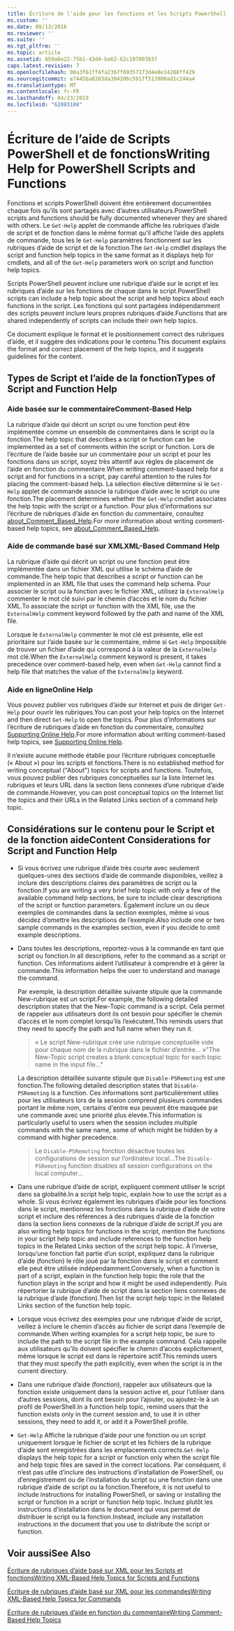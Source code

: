 ```yaml
---
title: Écriture de l’aide pour les fonctions et les Scripts PowerShell | Microsoft Docs
ms.custom: ''
ms.date: 09/13/2016
ms.reviewer: ''
ms.suite: ''
ms.tgt_pltfrm: ''
ms.topic: article
ms.assetid: 859a6e22-75b1-43d4-ba62-62c107803b37
caps.latest.revision: 7
ms.openlocfilehash: 98a3f61ff4fa2367f69357173d4e8e14288ff429
ms.sourcegitcommit: e7445ba8203da304286c591ff513900ad1c244a4
ms.translationtype: MT
ms.contentlocale: fr-FR
ms.lasthandoff: 04/23/2019
ms.locfileid: "62083108"
---
```

# <a name="writing-help-for-powershell-scripts-and-functions"></a><span data-ttu-id="44480-102">Écriture de l’aide de Scripts PowerShell et de fonctions</span><span class="sxs-lookup"><span data-stu-id="44480-102">Writing Help for PowerShell Scripts and Functions</span></span>

<span data-ttu-id="44480-103">Fonctions et scripts PowerShell doivent être entièrement documentées chaque fois qu’ils sont partagés avec d’autres utilisateurs.</span><span class="sxs-lookup"><span data-stu-id="44480-103">PowerShell scripts and functions should be fully documented whenever they are shared with others.</span></span>
<span data-ttu-id="44480-104">Le `Get-Help` applet de commande affiche les rubriques d’aide de script et de fonction dans le même format qu’il affiche l’aide des applets de commande, tous les le `Get-Help` paramètres fonctionnent sur les rubriques d’aide de script et de la fonction.</span><span class="sxs-lookup"><span data-stu-id="44480-104">The `Get-Help` cmdlet displays the script and function help topics in the same format as it displays help for cmdlets, and all of the `Get-Help` parameters work on script and function help topics.</span></span>

<span data-ttu-id="44480-105">Scripts PowerShell peuvent inclure une rubrique d’aide sur le script et les rubriques d’aide sur les fonctions de chaque dans le script.</span><span class="sxs-lookup"><span data-stu-id="44480-105">PowerShell scripts can include a help topic about the script and help topics about each functions in the script.</span></span>
<span data-ttu-id="44480-106">Les fonctions qui sont partagées indépendamment des scripts peuvent inclure leurs propres rubriques d’aide.</span><span class="sxs-lookup"><span data-stu-id="44480-106">Functions that are shared independently of scripts can include their own help topics.</span></span>

<span data-ttu-id="44480-107">Ce document explique le format et le positionnement correct des rubriques d’aide, et il suggère des indications pour le contenu.</span><span class="sxs-lookup"><span data-stu-id="44480-107">This document explains the format and correct placement of the help topics, and it suggests guidelines for the content.</span></span>

## <a name="types-of-script-and-function-help"></a><span data-ttu-id="44480-108">Types de Script et l’aide de la fonction</span><span class="sxs-lookup"><span data-stu-id="44480-108">Types of Script and Function Help</span></span>

### <a name="comment-based-help"></a><span data-ttu-id="44480-109">Aide basée sur le commentaire</span><span class="sxs-lookup"><span data-stu-id="44480-109">Comment-Based Help</span></span>
<span data-ttu-id="44480-110">La rubrique d’aide qui décrit un script ou une fonction peut être implémentée comme un ensemble de commentaires dans le script ou la fonction.</span><span class="sxs-lookup"><span data-stu-id="44480-110">The help topic that describes a script or function can be implemented as a set of comments within the script or function.</span></span>
<span data-ttu-id="44480-111">Lors de l’écriture de l’aide basée sur un commentaire pour un script et pour les fonctions dans un script, soyez très attentif aux règles de placement de l’aide en fonction du commentaire.</span><span class="sxs-lookup"><span data-stu-id="44480-111">When writing comment-based help for a script and for functions in a script, pay careful attention to the rules for placing the comment-based help.</span></span>
<span data-ttu-id="44480-112">La sélection élective détermine si le `Get-Help` applet de commande associe la rubrique d’aide avec le script ou une fonction.</span><span class="sxs-lookup"><span data-stu-id="44480-112">The placement determines whether the `Get-Help` cmdlet associates the help topic with the script or a function.</span></span>
<span data-ttu-id="44480-113">Pour plus d’informations sur l’écriture de rubriques d’aide en fonction du commentaire, consultez [about_Comment_Based_Help](/powershell/module/microsoft.powershell.core/about/about_comment_based_help).</span><span class="sxs-lookup"><span data-stu-id="44480-113">For more information about writing comment-based help topics, see [about_Comment_Based_Help](/powershell/module/microsoft.powershell.core/about/about_comment_based_help).</span></span>

### <a name="xml-based-command-help"></a><span data-ttu-id="44480-114">Aide de commande basé sur XML</span><span class="sxs-lookup"><span data-stu-id="44480-114">XML-Based Command Help</span></span>
<span data-ttu-id="44480-115">La rubrique d’aide qui décrit un script ou une fonction peut être implémentée dans un fichier XML qui utilise le schéma d’aide de commande.</span><span class="sxs-lookup"><span data-stu-id="44480-115">The help topic that describes a script or function can be implemented in an XML file that uses the command help schema.</span></span>
<span data-ttu-id="44480-116">Pour associer le script ou la fonction avec le fichier XML, utilisez la `ExternalHelp` commenter le mot clé suivi par le chemin d’accès et le nom du fichier XML.</span><span class="sxs-lookup"><span data-stu-id="44480-116">To associate the script or function with the XML file, use the `ExternalHelp` comment keyword followed by the path and name of the XML file.</span></span>

<span data-ttu-id="44480-117">Lorsque le `ExternalHelp` commenter le mot clé est présente, elle est prioritaire sur l’aide basée sur le commentaire, même si `Get-Help` Impossible de trouver un fichier d’aide qui correspond à la valeur de la `ExternalHelp` mot clé.</span><span class="sxs-lookup"><span data-stu-id="44480-117">When the `ExternalHelp` comment keyword is present, it takes precedence over comment-based help, even when `Get-Help` cannot find a help file that matches the value of the `ExternalHelp` keyword.</span></span>

### <a name="online-help"></a><span data-ttu-id="44480-118">Aide en ligne</span><span class="sxs-lookup"><span data-stu-id="44480-118">Online Help</span></span>
<span data-ttu-id="44480-119">Vous pouvez publier vos rubriques d’aide sur Internet et puis de diriger `Get-Help` pour ouvrir les rubriques.</span><span class="sxs-lookup"><span data-stu-id="44480-119">You can post your help topics on the Internet and then direct `Get-Help` to open the topics.</span></span>
<span data-ttu-id="44480-120">Pour plus d’informations sur l’écriture de rubriques d’aide en fonction du commentaire, consultez [Supporting Online Help](../module/supporting-online-help.md).</span><span class="sxs-lookup"><span data-stu-id="44480-120">For more information about writing comment-based help topics, see [Supporting Online Help](../module/supporting-online-help.md).</span></span>

<span data-ttu-id="44480-121">Il n’existe aucune méthode établie pour l’écriture rubriques conceptuelle (« About ») pour les scripts et fonctions.</span><span class="sxs-lookup"><span data-stu-id="44480-121">There is no established method for writing conceptual ("About") topics for scripts and functions.</span></span>
<span data-ttu-id="44480-122">Toutefois, vous pouvez publier des rubriques conceptuelles sur la liste Internet les rubriques et leurs URL dans la section liens connexes d’une rubrique d’aide de commande.</span><span class="sxs-lookup"><span data-stu-id="44480-122">However, you can post conceptual topics on the Internet list the topics and their URLs in the Related Links section of a command help topic.</span></span>

## <a name="content-considerations-for-script-and-function-help"></a><span data-ttu-id="44480-123">Considérations sur le contenu pour le Script et de la fonction aide</span><span class="sxs-lookup"><span data-stu-id="44480-123">Content Considerations for Script and Function Help</span></span>

- <span data-ttu-id="44480-124">Si vous écrivez une rubrique d’aide très courte avec seulement quelques-unes des sections d’aide de commande disponibles, veillez à inclure des descriptions claires des paramètres de script ou la fonction.</span><span class="sxs-lookup"><span data-stu-id="44480-124">If you are writing a very brief help topic with only a few of the available command help sections, be sure to include clear descriptions of the script or function parameters.</span></span> <span data-ttu-id="44480-125">Également inclure un ou deux exemples de commandes dans la section exemples, même si vous décidez d’omettre les descriptions de l’exemple.</span><span class="sxs-lookup"><span data-stu-id="44480-125">Also include one or two sample commands in the examples section, even if you decide to omit example descriptions.</span></span>

- <span data-ttu-id="44480-126">Dans toutes les descriptions, reportez-vous à la commande en tant que script ou fonction.</span><span class="sxs-lookup"><span data-stu-id="44480-126">In all descriptions, refer to the command as a script or function.</span></span> <span data-ttu-id="44480-127">Ces informations aident l’utilisateur à comprendre et à gérer la commande.</span><span class="sxs-lookup"><span data-stu-id="44480-127">This information helps the user to understand and manage the command.</span></span>

  <span data-ttu-id="44480-128">Par exemple, la description détaillée suivante stipule que la commande New-rubrique est un script.</span><span class="sxs-lookup"><span data-stu-id="44480-128">For example, the following detailed description states that the New-Topic command is a script.</span></span> <span data-ttu-id="44480-129">Cela permet de rappeler aux utilisateurs dont ils ont besoin pour spécifier le chemin d’accès et le nom complet lorsqu’ils l’exécutent.</span><span class="sxs-lookup"><span data-stu-id="44480-129">This reminds users that they need to specify the path and full name when they run it.</span></span>

  > <span data-ttu-id="44480-130">« Le script New-rubrique crée une rubrique conceptuelle vide pour chaque nom de la rubrique dans le fichier d’entrée... »</span><span class="sxs-lookup"><span data-stu-id="44480-130">"The New-Topic script creates a blank conceptual topic for each topic name in the input file..."</span></span>

  <span data-ttu-id="44480-131">La description détaillée suivante stipule que `Disable-PSRemoting` est une fonction.</span><span class="sxs-lookup"><span data-stu-id="44480-131">The following detailed description states that `Disable-PSRemoting` is a function.</span></span> <span data-ttu-id="44480-132">Ces informations sont particulièrement utiles pour les utilisateurs lors de la session comprend plusieurs commandes portant le même nom, certains d'entre eux peuvent être masquée par une commande avec une priorité plus élevée.</span><span class="sxs-lookup"><span data-stu-id="44480-132">This information is particularly useful to users when the session includes multiple commands with the same name, some of which might be hidden by a command with higher precedence.</span></span>

  > <span data-ttu-id="44480-133">Le `Disable-PSRemoting` fonction désactive toutes les configurations de session sur l’ordinateur local...</span><span class="sxs-lookup"><span data-stu-id="44480-133">The `Disable-PSRemoting` function disables all session configurations on the local computer...</span></span>

- <span data-ttu-id="44480-134">Dans une rubrique d’aide de script, expliquent comment utiliser le script dans sa globalité.</span><span class="sxs-lookup"><span data-stu-id="44480-134">In a script help topic, explain how to use the script as a whole.</span></span> <span data-ttu-id="44480-135">Si vous écrivez également les rubriques d’aide pour les fonctions dans le script, mentionnez les fonctions dans la rubrique d’aide de votre script et inclure des références à des rubriques d’aide de la fonction dans la section liens connexes de la rubrique d’aide de script.</span><span class="sxs-lookup"><span data-stu-id="44480-135">If you are also writing help topics for functions in the script, mention the functions in your script help topic and include references to the function help topics in the Related Links section of the script help topic.</span></span> <span data-ttu-id="44480-136">À l’inverse, lorsqu’une fonction fait partie d’un script, expliquez dans la rubrique d’aide (fonction) le rôle joué par la fonction dans le script et comment elle peut être utilisée indépendamment.</span><span class="sxs-lookup"><span data-stu-id="44480-136">Conversely, when a function is part of a script, explain in the function help topic the role that the function plays in the script and how it might be used independently.</span></span> <span data-ttu-id="44480-137">Puis répertorier la rubrique d’aide de script dans la section liens connexes de la rubrique d’aide (fonction).</span><span class="sxs-lookup"><span data-stu-id="44480-137">Then list the script help topic in the Related Links section of the function help topic.</span></span>

- <span data-ttu-id="44480-138">Lorsque vous écrivez des exemples pour une rubrique d’aide de script, veillez à inclure le chemin d’accès au fichier de script dans l’exemple de commande.</span><span class="sxs-lookup"><span data-stu-id="44480-138">When writing examples for a script help topic, be sure to include the path to the script file in the example command.</span></span> <span data-ttu-id="44480-139">Cela rappelle aux utilisateurs qu’ils doivent spécifier le chemin d’accès explicitement, même lorsque le script est dans le répertoire actif.</span><span class="sxs-lookup"><span data-stu-id="44480-139">This reminds users that they must specify the path explicitly, even when the script is in the current directory.</span></span>

- <span data-ttu-id="44480-140">Dans une rubrique d’aide (fonction), rappeler aux utilisateurs que la fonction existe uniquement dans la session active et, pour l’utiliser dans d’autres sessions, dont ils ont besoin pour l’ajouter, ou ajoutez-le à un profil de PowerShell.</span><span class="sxs-lookup"><span data-stu-id="44480-140">In a function help topic, remind users that the function exists only in the current session and, to use it in other sessions, they need to add it, or add it a PowerShell profile.</span></span>

- <span data-ttu-id="44480-141">`Get-Help` Affiche la rubrique d’aide pour une fonction ou un script uniquement lorsque le fichier de script et les fichiers de la rubrique d’aide sont enregistrées dans les emplacements corrects.</span><span class="sxs-lookup"><span data-stu-id="44480-141">`Get-Help` displays the help topic for a script or function only when the script file and help topic files are saved in the correct locations.</span></span> <span data-ttu-id="44480-142">Par conséquent, il n’est pas utile d’inclure des instructions d’installation de PowerShell, ou d’enregistrement ou de l’installation du script ou une fonction dans une rubrique d’aide de script ou la fonction.</span><span class="sxs-lookup"><span data-stu-id="44480-142">Therefore, it is not useful to include instructions for installing PowerShell, or saving or installing the script or function in a script or function help topic.</span></span> <span data-ttu-id="44480-143">Incluez plutôt les instructions d’installation dans le document qui vous permet de distribuer le script ou la fonction.</span><span class="sxs-lookup"><span data-stu-id="44480-143">Instead, include any installation instructions in the document that you use to distribute the script or function.</span></span>

## <a name="see-also"></a><span data-ttu-id="44480-144">Voir aussi</span><span class="sxs-lookup"><span data-stu-id="44480-144">See Also</span></span>

 [<span data-ttu-id="44480-145">Écriture de rubriques d’aide basé sur XML pour les Scripts et fonctions</span><span class="sxs-lookup"><span data-stu-id="44480-145">Writing XML-Based Help Topics for Scripts and Functions</span></span>](./writing-xml-based-help-topics-for-scripts-and-functions.md)

 [<span data-ttu-id="44480-146">Écriture de rubriques d’aide basé sur XML pour les commandes</span><span class="sxs-lookup"><span data-stu-id="44480-146">Writing XML-Based Help Topics for Commands</span></span>](./writing-xml-based-help-topics-for-commands.md)

 [<span data-ttu-id="44480-147">Écriture de rubriques d’aide en fonction du commentaire</span><span class="sxs-lookup"><span data-stu-id="44480-147">Writing Comment-Based Help Topics</span></span>](./writing-comment-based-help-topics.md)
